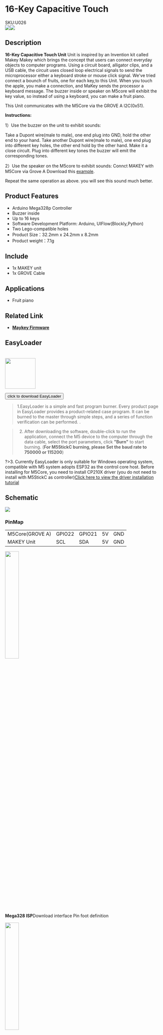 # 16-Key Capacitive Touch

<div class="badge badge-pill badge-primary product_sku_tag">SKU:U026</div>

<div class="product_pic"><img src="assets/img/product_pics/unit/M5GO_Unit_makey.webp"><img src="assets/img/product_pics/unit/M5GO_Unit_makey_02.webp"></div> 

## Description

**16-Key Capacitive Touch Unit** Unit is inspired by an Invention kit called Makey Makey which brings the concept that users can
connect everyday objects to computer programs. Using a circuit board, alligator clips, and a USB cable, the circuit uses closed loop electrical signals to send the microprocessor either a keyboard stroke or mouse click signal.
We've tried connect a bounch of fruits, one for each key,to this Unit. When you touch the apple, you make a connection, and MaKey sends the processor a keyboard message. The buzzer inside or speaker on M5core will exhibit the key value, so instead of using a keyboard, you can make a fruit piano.

This Unit communicates with the M5Core via the GROVE A I2C(0x51).

**Instructions:**

1）Use the buzzer on the unit to exhibit sounds:

Take a Dupont wire(male to male), one end plug into GND, hold the other end to your hand.
Take another Dupont wire(male to male), one end plug into different key holes, the other end hold by the other hand. Make it a close circult. Plug into different key tones the buzzer will emit the corresponding tones.

2）Use the speaker on the M5core to exhibit sounds:
Connct MAKEY with M5Core via Grove A
Download this [example](https://github.com/m5stack/M5-ProductExampleCodes/tree/master/Unit/Makey_NewVersion/Arduino/Makey_new_version).

Repeat the same operation as above. you will see this sound much better.

## Product Features

- Arduino Mega328p Controller
- Buzzer inside
- Up to 16 keys
- Software Development Platform: Arduino, UIFlow(Blockly,Python)
- Two Lego-compatible holes
- Product Size：32.2mm x 24.2mm x 8.2mm
- Product weight：7.1g

## Include

- 1x MAKEY unit
- 1x GROVE Cable

## Applications

- Fruit piano

## Related Link

- **[Maykey Firmware](https://github.com/m5stack/M5-ProductExampleCodes/tree/master/Unit/Makey_NewVersion/firmware_328p)**

## EasyLoader

<img src="https://m5stack.oss-cn-shenzhen.aliyuncs.com/image/EasyLoader_logo.webp" width="100px" style="margin-top:20px">

<a href="https://m5stack.oss-cn-shenzhen.aliyuncs.com/EasyLoader/Unit/EasyLoader_Makey.exe"><button type="button" class="btn btn-primary">click to download EasyLoader</button></a>

>1.EasyLoader is a simple and fast program burner. Every product page in EasyLoader provides a product-related case program. It can be burned to the master through simple steps, and a series of function verification can be performed. .

>2. After downloading the software, double-click to run the application, connect the M5 device to the computer through the data cable, select the port parameters, click **"Burn"** to start burning. (**For M5StickC burning, please Set the baud rate to 750000 or 115200**)

?>3. Currently EasyLoader is only suitable for Windows operating system, compatible with M5 system adopts ESP32 as the control core host. Before installing for M5Core, you need to install CP210X driver (you do not need to install with M5StickC as controller)[Click here to view the driver installation tutorial](en/related_documents/M5Burner#install-usb-driver)


## Schematic

<img src="assets/img/product_pics/unit/makey_sch.webp">

### PinMap

<table>
 <tr><td>M5Core(GROVE A)</td><td>GPIO22</td><td>GPIO21</td><td>5V</td><td>GND</td></tr>
 <tr><td>MAKEY Unit</td><td>SCL</td><td>SDA</td><td>5V</td><td>GND</td></tr>
</table>

<img src="assets/img/product_pics/unit/M5GO_Unit_makey_03.webp" width="30%" height="30%">

**Mega328 ISP**Download interface Pin foot definition

<img src="assets\img\product_pics\app\mega328_isp.webp" width="30%" height="30%">

## Example

### 1. Arduino IDE

The code below is incomplete. To get complete code, please click [here](https://github.com/m5stack/M5-ProductExampleCodes/tree/master/Unit/Makey_NewVersion/Arduino/Makey_new_version)

<img src="assets/img/product_pics/unit/unit_example/MAKEY/tone_key_pitch_zh_CN.webp">

<img src="assets/img/product_pics/unit/M5GO_Unit_makey_04.webp" width="30%" height="30%">

### 2. UIFlow

To get complete code, please click [here](https://github.com/m5stack/M5-ProductExampleCodes/tree/master/Unit/Makey_NewVersion/UIFlow)

<img src="assets/img/product_pics/unit/unit_example/MAKEY/example_unit_makey_02.webp">

<script>

   var purchase_link = 'https://m5stack.com/collections/m5-unit/products/makey-unit';


   anchor_search(purchase_link);
   scrollFunc();

</script>